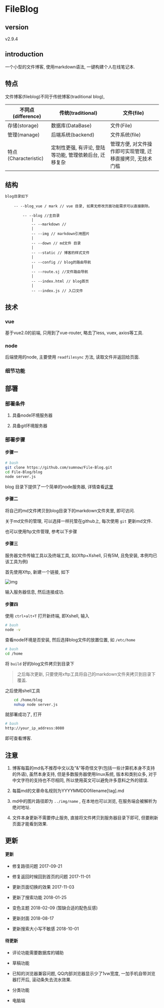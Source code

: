<!--
Created: Mon Aug 26 2019 15:17:43 GMT+0800 (China Standard Time)
Modified: Mon Aug 26 2019 15:17:43 GMT+0800 (China Standard Time)
-->
# FileBlog

## version

v2.9.4

## introduction

一个小型的文件博客, 使用markdown语法, 一键构建个人在线笔记本. 

## 特点

文件博客(fileblog)不同于传统博客(traditional blog), 

| 不同点(difference)    | 传统(traditional)             | 文件(file)                      |
|--------------------|-----------------------------|-------------------------------|
| 存储(storage)        | 数据库(DataBase)               | 文件(File)                      |
| 管理(manage)         | 后端系统(backend)               | 文件系统(file)                    |
| 特点(Characteristic) | 定制性更强, 有评论, 登陆等功能, 管理依赖后台, 迁移复杂 | 管理方便, 对文件操作即可实现管理, 迁移直接拷贝, 无技术门槛 |

## 结构

``` js
blog目录如下
```

``` Other
    -- --blog_vue / mark // vue 目录, 如果无修改页面功能需求可以直接删除。 
    
        -- --blog //主目录
            |
            -- --markdown //
            |
            -- --img // markdown引用图片
            |
            -- --down // md文件 目录
            |
            -- --static // 博客的样式文件
            |
            -- --config // blog的路由导航
            |
            -- --route.sj //文件路由导航  
            |
            -- --index.html // blog首页
            |
            -- --index.js // 入口文件
```

## 技术

### vue

基于vue2.0的前端, 只用到了vue-router, 略去了less, vuex, axios等工具. 

### node

后端使用的node, 主要使用 `readfilesync` 方法, 读取文件并返回给页面. 

### 细节功能

## 部署

### 部署条件

1. 具备node环境服务器

2. 具备git环境服务器

### 部署步骤

#### 步骤一

``` bash
# bash
git clone https://github.com/sumnow/File-Blog.git
cd File-Blog/blog
node server.js
```

blog 目录下提供了一个简单的node服务器, 详情查看[这里](https://github.com/sumnow/simple-server)

#### 步骤二

将自己的md文件拷贝到blog目录下的markdown文件夹里, 即可访问. 

关于md文件的管理, 可以选择一样托管在github上, 每次使用 `git` 更新md文件. 

也可以使用ftp文件管理, 参考以下步骤

#### 步骤三

服务器文件传输工具以及终端工具, 如(Xftp+Xshell, 只有5M, 且免安装, 本例均已该工具为例)

首先使用Xftp, 新建一个链接, 如下

![img](../img/20170919001.png)

输入服务器信息, 然后连接成功. 

#### 步骤四

使用 `ctrl+alt+T` 打开新终端, 即Xshell, 输入

``` bash
# bash
node -v
```

查看node环境是否安装, 然后选择blog文件的放置位置, 如 `/etc/home` 

``` bash
# bash
cd /home
```

将 `build` 好的blog文件拷贝到目录下

> 之后每次更新, 只要使用xftp工具将自己的markdown文件夹拷贝到目录下覆盖. 

之后使用shell工具

``` bash
    cd /home/blog
    nohup node server.js
```

就部署成功了, 打开

``` bash
# bash
http://your_ip_address:8080
```

即可查看博客. 

## 注意

1. 博客每篇的md名不推荐中文以及"&"等奇怪文字(包括一些计算机本身不支持的外语), 虽然本身支持, 但是多数服务器使用linux系统, 版本和类别众多, 对于中文字符的支持也不尽相同, 所以使用英文可以避免许多意料之外的错误. 

2. 每篇md的文章命名规则为YYYYMMDD0filename[tag].md

3. md中的图片路径即为 `../img/name` , 在本地也可以浏览, 在服务端会被解析为绝对地址. 

4. 文件本身更新不需要停止服务, 直接将文件拷贝到服务器目录下即可, 但要刷新页面才能看到效果. 

## 更新

#### 更新

* 修复路径问题 2017-09-21

* 修复返回时候回到首页的问题 2017-11-01

* 更新页面切换的效果 2017-11-03

* 更新了搜索功能 2018-01-25

* 变色主题 2018-02-09 (暂缺合适的配色反感)

* 更新封面 2018-08-17

* 更新搜索大小写不敏感 2018-10-01

#### 待更新

* 评论功能需要数据库的辅助

* 草稿功能

* 已知的浏览器兼容问题, QQ内部浏览器显示少了1vw宽度, 一加手机自带浏览器打开后, 滚动条失去流水效果. 

* 分类功能

* 电脑端

